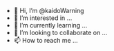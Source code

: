 - 👋 Hi, I’m @kaidoWarning
- 👀 I’m interested in ...
- 🌱 I’m currently learning ...
- 💞️ I’m looking to collaborate on ...
- 📫 How to reach me ...

<!---
kaidoWarning/kaidoWarning is a ✨ special ✨ repository because its `README.md` (this file) appears on your GitHub profile.
You can click the Preview link to take a look at your changes.
--->
